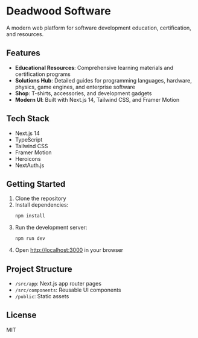 # Deadwood Software

A modern web platform for software development education, certification, and resources.

## Features

- **Educational Resources**: Comprehensive learning materials and certification programs
- **Solutions Hub**: Detailed guides for programming languages, hardware, physics, game engines, and enterprise software
- **Shop**: T-shirts, accessories, and development gadgets
- **Modern UI**: Built with Next.js 14, Tailwind CSS, and Framer Motion

## Tech Stack

- Next.js 14
- TypeScript
- Tailwind CSS
- Framer Motion
- Heroicons
- NextAuth.js

## Getting Started

1. Clone the repository
2. Install dependencies:
   ```bash
   npm install
   ```
3. Run the development server:
   ```bash
   npm run dev
   ```
4. Open [http://localhost:3000](http://localhost:3000) in your browser

## Project Structure

- `/src/app`: Next.js app router pages
- `/src/components`: Reusable UI components
- `/public`: Static assets

## License

MIT
